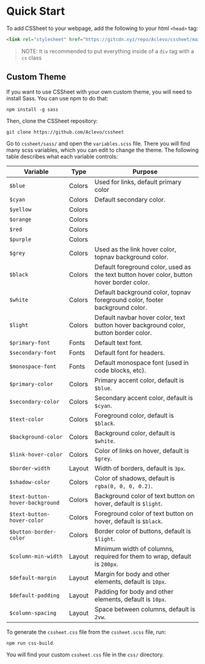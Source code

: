 # Quick Start
To add CSSheet to your webpage, add the following to your html `<head>` tag:

```html
<link rel="stylesheet" href="https://gitcdn.xyz/repo/Aclevo/cssheet/main/css/cssheet.min.css">
```

> NOTE: It is recommended to put everything inside of a `div` tag with a `cs` class

## Custom Theme
If you want to use CSSheet with your own custom theme, you will need to install Sass. You can use npm to do that:
```npm
npm install -g sass
```
Then, clone the CSSheet repository:
```git
git clone https://github.com/Aclevo/cssheet
```
Go to `cssheet/sass/` and open the `variables.scss` file.
There you will find many scss variables, which you can edit to change the theme. The following table describes what each variable controls:

| Variable                        | Type   | Purpose                                                                                   |
|---------------------------------|--------|-------------------------------------------------------------------------------------------|
| `$blue`                         | Colors | Used for links, default primary color                                                     |
| `$cyan`                         | Colors | Default secondary color.                                                                  |
| `$yellow`                       | Colors |                                                                                           |
| `$orange`                       | Colors |                                                                                           |
| `$red`                          | Colors |                                                                                           |
| `$purple`                       | Colors |                                                                                           |
| `$grey`                         | Colors | Used as the link hover color, topnav background color.                                    |
| `$black`                        | Colors | Default foreground color, used as the text button hover color, button hover border color. |
| `$white`                        | Colors | Default background color, topnav foreground color, footer background color.               |
| `$light`                        | Colors | Default navbar hover color, text button hover background color, button border color.      |
| `$primary-font`                 | Fonts  | Default text font.                                                                        |
| `$secondary-font`               | Fonts  | Default font for headers.                                                                 |
| `$monospace-font`               | Fonts  | Default monospace font (used in code blocks, etc).                                        |
| `$primary-color`                | Colors | Primary accent color, default is `$blue`.                                                 |
| `$secondary-color`              | Colors | Secondary accent color, default is `$cyan`.                                               |
| `$text-color`                   | Colors | Foreground color, default is `$black`.                                                    |
| `$background-color`             | Colors | Background color, default is `$white`.                                                    |
| `$link-hover-color`             | Colors | Color of links on hover, default is `$grey`.                                              |
| `$border-width`                 | Layout | Width of borders, default is `3px`.                                                       |
| `$shadow-color`                 | Colors | Color of shadows, default is `rgba(0, 0, 0, 0.2)`.                                        |
| `$text-button-hover-background` | Colors | Background color of text button on hover, default is `$light`.                            |
| `$text-button-hover-color`      | Colors | Foreground color of text button on hover, default is `$black`.                            |
| `$button-border-color`          | Colors | Border color of buttons, default is `$light`.                                             |
| `$column-min-width`             | Layout | Minimum width of columns, required for them to wrap, default is `200px`.                  |
| `$default-margin`               | Layout | Margin for body and other elements, default is `10px`.                                    |
| `$default-padding`              | Layout | Padding for body and other elements, default is `10px`.                                   |
| `$column-spacing`               | Layout | Space between columns, default is `2vw`.                                                  |

To generate the `cssheet.css` file from the `cssheet.scss` file, run:
```npm
npm run css-build
```
You will find your custom `cssheet.css` file in the `css/` directory.
